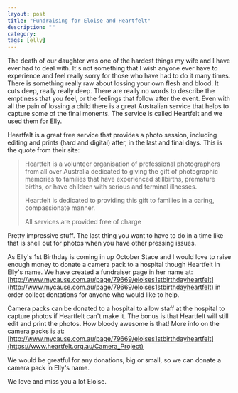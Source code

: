 ```yaml
---
layout: post
title: "Fundraising for Eloise and Heartfelt"
description: ""
category: 
tags: [elly]
---
```


The death of our daughter was one of the hardest things my wife and I have ever had to deal with. It's not something that I wish anyone ever have to experience and feel really sorry for those who have had to do it many times. There is something really raw about lossing your own flesh and blood. It cuts deep, really really deep. There are really no words to describe the emptiness that you feel, or the feelings that follow after the event.  Even with all the pain of lossing a child there is a great Australian service that helps to capture some of the final monents.  The service is called Heartfelt and we used them for Elly.

Heartfelt is a great free service that provides a photo session, including editing and prints (hard and digital) after, in the last and final days.  This is the quote from their site:

> Heartfelt is a volunteer organisation of professional photographers from all over Australia dedicated to giving the gift of photographic memories to families that have experienced stillbirths, premature births, or have children with serious and terminal illnesses.   
>
>Heartfelt is dedicated to providing this gift to families in a caring, compassionate manner.
>
> All services are provided free of charge

Pretty impressive stuff. The last thing you want to have to do in a time like that is shell out for photos when you have other pressing issues.

As Elly's 1st Birthday is coming in up October Stace and I would love to raise enough money to donate a camera pack to a hospital though Heartfelt in Elly's name.  We have created a fundraiser page in her name at: [http://www.mycause.com.au/page/79669/eloises1stbirthdayheartfelt](http://www.mycause.com.au/page/79669/eloises1stbirthdayheartfelt) in order collect dontations for anyone who would like to help.

Camera packs can be donated to a hospital to allow staff at the hospital to capture photos if Heartfelt can't make it.  The bonus is that Heartfelt will still edit and print the photos.  How bloody awesome is that!  More info on the camera packs is at: [http://www.mycause.com.au/page/79669/eloises1stbirthdayheartfelt](https://www.heartfelt.org.au/Camera_Project)

We would be greatful for any donations, big or small, so we can donate a camera pack in Elly's name.

We love and miss you a lot Eloise.
